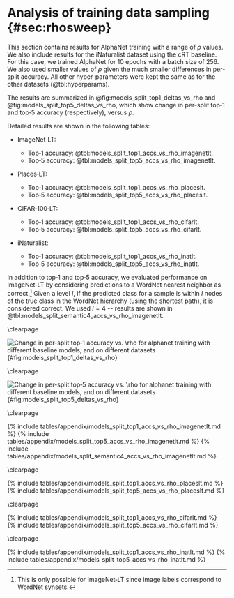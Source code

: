 # Analysis of training data sampling {#sec:rhosweep}

<!-- cSpell:ignore synsets -->

This section contains results for AlphaNet training with a range of
$\rho$ values. We also include results for the iNaturalist dataset using
the cRT baseline. For this case, we trained AlphaNet for 10 epochs with
a batch size of 256. We also used smaller values of $\rho$ given the
much smaller differences in per-split accuracy. All other
hyper-parameters were kept the same as for the other datasets
(@tbl:hyperparams).

The results are summarized in @fig:models_split_top1_deltas_vs_rho and
@fig:models_split_top5_deltas_vs_rho, which show change in per-split
top‑1 and top‑5 accuracy (respectively), versus $\rho$.

Detailed results are shown in the following tables:

* ImageNet‑LT:
  * Top‑1 accuracy: @tbl:models_split_top1_accs_vs_rho_imagenetlt.
  * Top‑5 accuracy: @tbl:models_split_top5_accs_vs_rho_imagenetlt.

* Places‑LT:
  * Top‑1 accuracy: @tbl:models_split_top1_accs_vs_rho_placeslt.
  * Top‑5 accuracy: @tbl:models_split_top5_accs_vs_rho_placeslt.

* CIFAR‑100‑LT:
  * Top‑1 accuracy: @tbl:models_split_top1_accs_vs_rho_cifarlt.
  * Top‑5 accuracy: @tbl:models_split_top5_accs_vs_rho_cifarlt.

* iNaturalist:
  * Top‑1 accuracy: @tbl:models_split_top1_accs_vs_rho_inatlt.
  * Top‑5 accuracy: @tbl:models_split_top5_accs_vs_rho_inatlt.

In addition to top‑1 and top‑5 accuracy, we evaluated performance on
ImageNet‑LT by considering predictions to a WordNet nearest neighbor as
correct.[^note:semantic_acc] Given a level $l$, if the predicted class
for a sample is within $l$ nodes of the true class in the WordNet
hierarchy (using the shortest path), it is considered correct. We used
$l=4$ -- results are shown in
@tbl:models_split_semantic4_accs_vs_rho_imagenetlt.

[^note:semantic_acc]: This is only possible for ImageNet‑LT since image
    labels correspond to WordNet synsets.

\clearpage

![Change in per-split top‑1 accuracy vs. $\rho$ for alphanet training
with different baseline models, and on different
datasets](figures/appendix/models_split_top1_deltas_vs_rho){#fig:models_split_top1_deltas_vs_rho}

\clearpage

![Change in per-split top‑5 accuracy vs. $\rho$ for alphanet training
with different baseline models, and on different
datasets](figures/appendix/models_split_top5_deltas_vs_rho){#fig:models_split_top5_deltas_vs_rho}

\clearpage

{% include tables/appendix/models_split_top1_accs_vs_rho_imagenetlt.md %}
{% include tables/appendix/models_split_top5_accs_vs_rho_imagenetlt.md %}
{% include tables/appendix/models_split_semantic4_accs_vs_rho_imagenetlt.md %}

\clearpage

{% include tables/appendix/models_split_top1_accs_vs_rho_placeslt.md %}
{% include tables/appendix/models_split_top5_accs_vs_rho_placeslt.md %}

\clearpage

{% include tables/appendix/models_split_top1_accs_vs_rho_cifarlt.md %}
{% include tables/appendix/models_split_top5_accs_vs_rho_cifarlt.md %}

\clearpage

{% include tables/appendix/models_split_top1_accs_vs_rho_inatlt.md %}
{% include tables/appendix/models_split_top5_accs_vs_rho_inatlt.md %}
